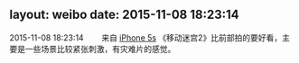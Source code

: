 layout: weibo
date: 2015-11-08 18:23:14
---
<meta name="referrer" content="no-referrer" />

2015-11-08 18:23:14  &nbsp;&nbsp;&nbsp;&nbsp;&nbsp;&nbsp; 来自 <a href="sinaweibo://customweibosource" rel="nofollow">iPhone 5s</a>
《移动迷宫2》比前部拍的要好看，主要是一些场景比较紧张刺激，有灾难片的感觉。 ​​​
